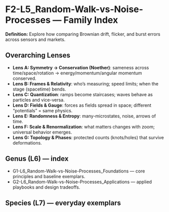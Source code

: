 # F2-L5_Random-Walk-vs-Noise-Processes — Family Index
**Definition:** Explore how comparing Brownian drift, flicker, and burst errors across sensors and markets.

## Overarching Lenses

- **Lens A: Symmetry -> Conservation (Noether)**: sameness across time/space/rotation → energy/momentum/angular momentum conserved.
- **Lens B: Frames & Relativity**: who’s measuring; speed limits; when the stage (spacetime) bends.
- **Lens C: Quantization**: ramps become staircases; waves behave as particles and vice-versa.
- **Lens D: Fields & Gauge**: forces as fields spread in space; different “potentials” = same physics.
- **Lens E: Randomness & Entropy**: many-microstates, noise, arrows of time.
- **Lens F: Scale & Renormalization**: what matters changes with zoom; universal behavior emerges.
- **Lens G: Topology & Phases**: protected counts (knots/holes) that survive deformations.

## Genus (L6) — index
- G1-L6_Random-Walk-vs-Noise-Processes_Foundations — core principles and baseline exemplars.
- G2-L6_Random-Walk-vs-Noise-Processes_Applications — applied playbooks and design tradeoffs.

## Species (L7) — everyday exemplars
